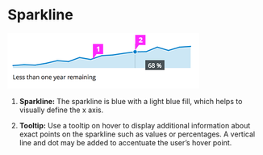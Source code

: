 # Sparkline

![Sparkline](./img/sparkline-callout.png)

  1. **Sparkline:** The sparkline is blue with a light blue fill, which helps to visually define the x axis.

  1. **Tooltip:** Use a tooltip on hover to display additional information about exact points on the sparkline such as values or percentages. A vertical line and dot may be added to accentuate the user’s hover point.
